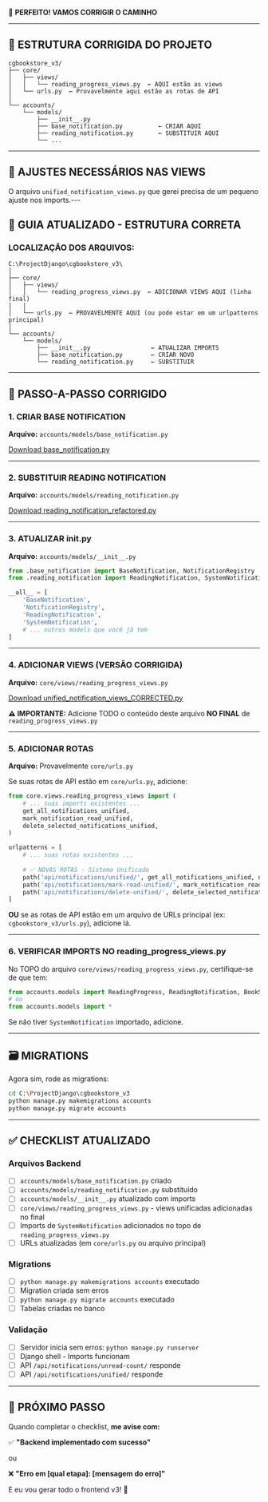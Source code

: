 🎯 **PERFEITO! VAMOS CORRIGIR O CAMINHO**

---

## 📍 **ESTRUTURA CORRIGIDA DO PROJETO**

```
cgbookstore_v3/
├── core/
│   ├── views/
│   │   └── reading_progress_views.py  ← AQUI estão as views
│   └── urls.py  ← Provavelmente aqui estão as rotas de API
│
└── accounts/
    └── models/
        ├── __init__.py
        ├── base_notification.py          ← CRIAR AQUI
        ├── reading_notification.py       ← SUBSTITUIR AQUI
        └── ...
```

---

## 🔧 **AJUSTES NECESSÁRIOS NAS VIEWS**

O arquivo `unified_notification_views.py` que gerei precisa de um pequeno ajuste nos imports.---

## 📝 **GUIA ATUALIZADO - ESTRUTURA CORRETA**

### **LOCALIZAÇÃO DOS ARQUIVOS:**

```
C:\ProjectDjango\cgbookstore_v3\
│
├── core/
│   ├── views/
│   │   └── reading_progress_views.py  ← ADICIONAR VIEWS AQUI (linha final)
│   │
│   └── urls.py  ← PROVAVELMENTE AQUI (ou pode estar em um urlpatterns principal)
│
└── accounts/
    └── models/
        ├── __init__.py                 ← ATUALIZAR IMPORTS
        ├── base_notification.py        ← CRIAR NOVO
        └── reading_notification.py     ← SUBSTITUIR
```

---

## 🔧 **PASSO-A-PASSO CORRIGIDO**

### **1. CRIAR BASE NOTIFICATION**

**Arquivo:** `accounts/models/base_notification.py`

[Download base_notification.py](computer:///mnt/user-data/outputs/base_notification.py)

---

### **2. SUBSTITUIR READING NOTIFICATION**

**Arquivo:** `accounts/models/reading_notification.py`

[Download reading_notification_refactored.py](computer:///mnt/user-data/outputs/reading_notification_refactored.py)

---

### **3. ATUALIZAR __init__.py**

**Arquivo:** `accounts/models/__init__.py`

```python
from .base_notification import BaseNotification, NotificationRegistry
from .reading_notification import ReadingNotification, SystemNotification

__all__ = [
    'BaseNotification',
    'NotificationRegistry', 
    'ReadingNotification',
    'SystemNotification',
    # ... outros models que você já tem
]
```

---

### **4. ADICIONAR VIEWS (VERSÃO CORRIGIDA)**

**Arquivo:** `core/views/reading_progress_views.py`

[Download unified_notification_views_CORRECTED.py](computer:///mnt/user-data/outputs/unified_notification_views_CORRECTED.py)

**⚠️ IMPORTANTE:** Adicione TODO o conteúdo deste arquivo **NO FINAL** de `reading_progress_views.py`

---

### **5. ADICIONAR ROTAS**

**Arquivo:** Provavelmente `core/urls.py`

Se suas rotas de API estão em `core/urls.py`, adicione:

```python
from core.views.reading_progress_views import (
    # ... suas imports existentes ...
    get_all_notifications_unified,
    mark_notification_read_unified,
    delete_selected_notifications_unified,
)

urlpatterns = [
    # ... suas rotas existentes ...
    
    # ✅ NOVAS ROTAS - Sistema Unificado
    path('api/notifications/unified/', get_all_notifications_unified, name='notifications_unified'),
    path('api/notifications/mark-read-unified/', mark_notification_read_unified, name='mark_read_unified'),
    path('api/notifications/delete-unified/', delete_selected_notifications_unified, name='delete_unified'),
]
```

**OU** se as rotas de API estão em um arquivo de URLs principal (ex: `cgbookstore_v3/urls.py`), adicione lá.

---

### **6. VERIFICAR IMPORTS NO reading_progress_views.py**

No TOPO do arquivo `core/views/reading_progress_views.py`, certifique-se de que tem:

```python
from accounts.models import ReadingProgress, ReadingNotification, BookShelf, SystemNotification
# ou
from accounts.models import *
```

Se não tiver `SystemNotification` importado, adicione.

---

## 🗃️ **MIGRATIONS**

Agora sim, rode as migrations:

```bash
cd C:\ProjectDjango\cgbookstore_v3
python manage.py makemigrations accounts
python manage.py migrate accounts
```

---

## ✅ **CHECKLIST ATUALIZADO**

### Arquivos Backend
- [ ] `accounts/models/base_notification.py` criado
- [ ] `accounts/models/reading_notification.py` substituído
- [ ] `accounts/models/__init__.py` atualizado com imports
- [ ] `core/views/reading_progress_views.py` - views unificadas adicionadas no final
- [ ] Imports de `SystemNotification` adicionados no topo de `reading_progress_views.py`
- [ ] URLs atualizadas (em `core/urls.py` ou arquivo principal)

### Migrations
- [ ] `python manage.py makemigrations accounts` executado
- [ ] Migration criada sem erros
- [ ] `python manage.py migrate accounts` executado
- [ ] Tabelas criadas no banco

### Validação
- [ ] Servidor inicia sem erros: `python manage.py runserver`
- [ ] Django shell - Imports funcionam
- [ ] API `/api/notifications/unread-count/` responde
- [ ] API `/api/notifications/unified/` responde

---

## 🎯 **PRÓXIMO PASSO**

Quando completar o checklist, **me avise com:**

✅ **"Backend implementado com sucesso"**

ou

❌ **"Erro em [qual etapa]: [mensagem do erro]"**

E eu vou gerar todo o frontend v3! 🚀